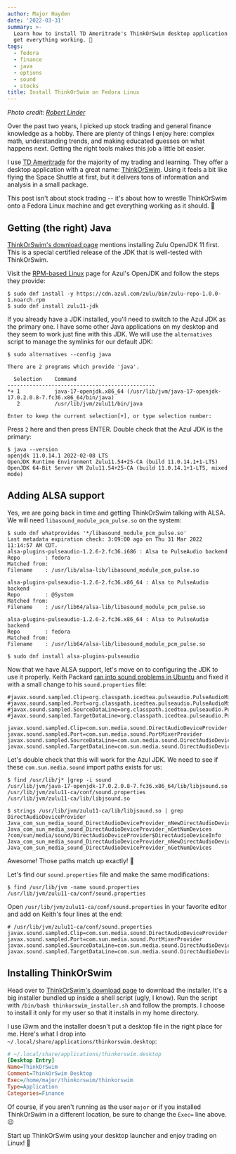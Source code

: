 ```yaml
---
author: Major Hayden
date: '2022-03-31'
summary: >-
  Learn how to install TD Ameritrade's ThinkOrSwim desktop application on Linux and
  get everything working. 💸
tags:
  - fedora
  - finance
  - java
  - options
  - sound
  - stocks
title: Install ThinkOrSwim on Fedora Linux
---
```


_Photo credit: [Robert Linder](https://unsplash.com/photos/YzNehPDLAa8)_

Over the past two years, I picked up stock trading and general finance knowledge as a
hobby. There are plenty of things I enjoy here: complex math, understanding trends, and
making educated guesses on what happens next. Getting the right tools makes this job a
little bit easier.

I use [TD Ameritrade] for the majority of my trading and learning. They offer a desktop
application with a great name: [ThinkOrSwim]. Using it feels a bit like flying the Space
Shuttle at first, but it delivers tons of information and analysis in a small package.

This post isn't about stock trading -- it's about how to wrestle ThinkOrSwim onto a
Fedora Linux machine and get everything working as it should. 🐧

[TD Ameritrade]: https://www.tdameritrade.com/
[ThinkOrSwim]: https://www.tdameritrade.com/tools-and-platforms/thinkorswim.html

## Getting (the right) Java

[ThinkOrSwim's download page] mentions installing Zulu OpenJDK 11 first. This is a
special certified release of the JDK that is well-tested with ThinkOrSwim.

Visit the [RPM-based Linux] page for Azul's OpenJDK and follow the steps they provide:

```console
$ sudo dnf install -y https://cdn.azul.com/zulu/bin/zulu-repo-1.0.0-1.noarch.rpm
$ sudo dnf install zulu11-jdk
```

If you already have a JDK installed, you'll need to switch to the Azul JDK as the
primary one. I have some other Java applications on my desktop and they seem to work
just fine with this JDK. We will use the `alternatives` script to manage the symlinks
for our default JDK:

```console
$ sudo alternatives --config java

There are 2 programs which provide 'java'.

  Selection    Command
-----------------------------------------------
*+ 1           java-17-openjdk.x86_64 (/usr/lib/jvm/java-17-openjdk-17.0.2.0.8-7.fc36.x86_64/bin/java)
   2           /usr/lib/jvm/zulu11/bin/java

Enter to keep the current selection[+], or type selection number:
```

Press `2` here and then press ENTER. Double check that the Azul JDK is the primary:

```console
$ java --version
openjdk 11.0.14.1 2022-02-08 LTS
OpenJDK Runtime Environment Zulu11.54+25-CA (build 11.0.14.1+1-LTS)
OpenJDK 64-Bit Server VM Zulu11.54+25-CA (build 11.0.14.1+1-LTS, mixed mode)
```

[RPM-based Linux]: https://docs.azul.com/core/zulu-openjdk/install/rpm-based-linux

## Adding ALSA support

Yes, we are going back in time and getting ThinkOrSwim talking with ALSA. We will need
`libasound_module_pcm_pulse.so` on the system:

```console
$ sudo dnf whatprovides '*/libasound_module_pcm_pulse.so'
Last metadata expiration check: 3:09:00 ago on Thu 31 Mar 2022 11:14:57 AM CDT.
alsa-plugins-pulseaudio-1.2.6-2.fc36.i686 : Alsa to PulseAudio backend
Repo        : fedora
Matched from:
Filename    : /usr/lib/alsa-lib/libasound_module_pcm_pulse.so

alsa-plugins-pulseaudio-1.2.6-2.fc36.x86_64 : Alsa to PulseAudio backend
Repo        : @System
Matched from:
Filename    : /usr/lib64/alsa-lib/libasound_module_pcm_pulse.so

alsa-plugins-pulseaudio-1.2.6-2.fc36.x86_64 : Alsa to PulseAudio backend
Repo        : fedora
Matched from:
Filename    : /usr/lib64/alsa-lib/libasound_module_pcm_pulse.so

$ sudo dnf install alsa-plugins-pulseaudio
```

Now that we have ALSA support, let's move on to configuring the JDK to use it properly.
Keith Packard [ran into sound problems in Ubuntu] and fixed it with a small change to
his `sound.properties` file:

```properties
#javax.sound.sampled.Clip=org.classpath.icedtea.pulseaudio.PulseAudioMixerProvider
#javax.sound.sampled.Port=org.classpath.icedtea.pulseaudio.PulseAudioMixerProvider
#javax.sound.sampled.SourceDataLine=org.classpath.icedtea.pulseaudio.PulseAudioMixerProvider
#javax.sound.sampled.TargetDataLine=org.classpath.icedtea.pulseaudio.PulseAudioMixerProvider

javax.sound.sampled.Clip=com.sun.media.sound.DirectAudioDeviceProvider
javax.sound.sampled.Port=com.sun.media.sound.PortMixerProvider
javax.sound.sampled.SourceDataLine=com.sun.media.sound.DirectAudioDeviceProvider
javax.sound.sampled.TargetDataLine=com.sun.media.sound.DirectAudioDeviceProvider
```

Let's double check that this will work for the Azul JDK. We need to see if these
`com.sun.media.sound` import paths exists for us:

```console
$ find /usr/lib/j* |grep -i sound
/usr/lib/jvm/java-17-openjdk-17.0.2.0.8-7.fc36.x86_64/lib/libjsound.so
/usr/lib/jvm/zulu11-ca/conf/sound.properties
/usr/lib/jvm/zulu11-ca/lib/libjsound.so

$ strings /usr/lib/jvm/zulu11-ca/lib/libjsound.so | grep DirectAudioDeviceProvider
Java_com_sun_media_sound_DirectAudioDeviceProvider_nNewDirectAudioDeviceInfo
Java_com_sun_media_sound_DirectAudioDeviceProvider_nGetNumDevices
?com/sun/media/sound/DirectAudioDeviceProvider$DirectAudioDeviceInfo
Java_com_sun_media_sound_DirectAudioDeviceProvider_nNewDirectAudioDeviceInfo
Java_com_sun_media_sound_DirectAudioDeviceProvider_nGetNumDevices
```

Awesome! Those paths match up exactly! 🎉

Let's find our `sound.properties` file and make the same modifications:

```console
$ find /usr/lib/jvm -name sound.properties
/usr/lib/jvm/zulu11-ca/conf/sound.properties
```

Open `/usr/lib/jvm/zulu11-ca/conf/sound.properties` in your favorite editor and add on
Keith's four lines at the end:

```
# /usr/lib/jvm/zulu11-ca/conf/sound.properties
javax.sound.sampled.Clip=com.sun.media.sound.DirectAudioDeviceProvider
javax.sound.sampled.Port=com.sun.media.sound.PortMixerProvider
javax.sound.sampled.SourceDataLine=com.sun.media.sound.DirectAudioDeviceProvider
javax.sound.sampled.TargetDataLine=com.sun.media.sound.DirectAudioDeviceProvider
```

[ran into sound problems in Ubuntu]: https://keithp.com/blogs/Java-Sound-on-Linux/

## Installing ThinkOrSwim

Head over to [ThinkOrSwim's download page] to download the installer. It's a big
installer bundled up inside a shell script (ugly, I know). Run the script with
`/bin/bash thinkorswim_installer.sh` and follow the prompts. I choose to install it only
for my user so that it installs in my home directory.

I use i3wm and the installer doesn't put a desktop file in the right place for me.
Here's what I drop into `~/.local/share/applications/thinkorswim.desktop`:

```ini
# ~/.local/share/applications/thinkorswim.desktop
[Desktop Entry]
Name=ThinkOrSwim
Comment=ThinkOrSwim Desktop
Exec=/home/major/thinkorswim/thinkorswim
Type=Application
Categories=Finance
```

Of course, if you aren't running as the user `major` or if you installed ThinkOrSwim in
a different location, be sure to change the `Exec=` line above. 😉

Start up ThinkOrSwim using your desktop launcher and enjoy trading on Linux! 🎉

[ThinkOrSwim's download page]: https://www.tdameritrade.com/tools-and-platforms/thinkorswim/desktop/download.html
